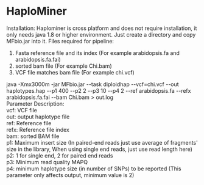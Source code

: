 # HaploMiner

Installation:
Haplominer is cross platform and does not require installation, it only needs java 1.8 or higher environment. Just create a directory and copy MFbio.jar into it.
Files required for pipeline:
1) Fasta reference file and its index (For example arabidopsis.fa and arabidopsis.fa.fai)
2) sorted bam file (For example Chi.bam)
3) VCF file matches bam file (For example chi.vcf)


java -Xmx3000m -jar MFbio.jar --task diploidhap --vcf=chi.vcf --out haplotypes.hap --p1 400 --p2 2 --p3 10 --p4 2 --ref arabidopsis.fa --refx arabidopsis.fa.fai --bam Chi.bam > out.log </br>
Parameter Description:</br>
vcf: VCF file</br>
out: output haplotype file</br>
ref: Reference file</br>
refx: Reference file index</br> 
bam: sorted BAM file</br>
p1: Maximum insert size (In paired-end reads just use average of fragments' size in the library, When using single end reads, just use read length here)</br>
p2: 1 for single end, 2 for paired end reads</br>
p3: Minimum read quality MAPQ</br>
p4: minimum haplotype size (in number of SNPs) to be reported (This parameter only affects output, minimum value is 2)</br>


